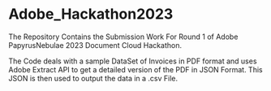 # Adobe_Hackathon2023
The Repository Contains the Submission Work For Round 1 of Adobe PapyrusNebulae 2023 Document Cloud Hackathon.

The Code deals with a sample DataSet of Invoices in PDF format and uses Adobe Extract API to get a detailed version of the PDF in JSON Format. This JSON is then used to output the data in a .csv File.


